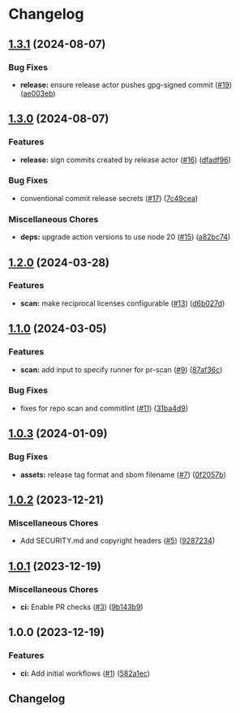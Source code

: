 # Changelog

## [1.3.1](https://github.com/circlefin/circle-public-github-workflows/compare/v1.3.0...v1.3.1) (2024-08-07)


### Bug Fixes

* **release:** ensure release actor pushes gpg-signed commit ([#19](https://github.com/circlefin/circle-public-github-workflows/issues/19)) ([ae003eb](https://github.com/circlefin/circle-public-github-workflows/commit/ae003ebc47f0e0c1dcf96d78fb3c5ca1ae57bb12))

## [1.3.0](https://github.com/circlefin/circle-public-github-workflows/compare/v1.2.0...v1.3.0) (2024-08-07)


### Features

* **release:** sign commits created by release actor ([#16](https://github.com/circlefin/circle-public-github-workflows/issues/16)) ([dfadf96](https://github.com/circlefin/circle-public-github-workflows/commit/dfadf96557f6bfdbad627b2137d7f602837bd179))


### Bug Fixes

* conventional commit release secrets ([#17](https://github.com/circlefin/circle-public-github-workflows/issues/17)) ([7c49cea](https://github.com/circlefin/circle-public-github-workflows/commit/7c49cea9807f640d5b8e4cba584905fa43b00c9f))


### Miscellaneous Chores

* **deps:** upgrade action versions to use node 20 ([#15](https://github.com/circlefin/circle-public-github-workflows/issues/15)) ([a82bc74](https://github.com/circlefin/circle-public-github-workflows/commit/a82bc74493008d5b44da4afcdd86fce4e2e446e7))

## [1.2.0](https://github.com/circlefin/circle-public-github-workflows/compare/v1.1.0...v1.2.0) (2024-03-28)


### Features

* **scan:** make reciprocal licenses configurable ([#13](https://github.com/circlefin/circle-public-github-workflows/issues/13)) ([d6b027d](https://github.com/circlefin/circle-public-github-workflows/commit/d6b027d873df0e12fc8f39f05924b090b8be3189))

## [1.1.0](https://github.com/circlefin/circle-public-github-workflows/compare/v1.0.3...v1.1.0) (2024-03-05)


### Features

* **scan:** add input to specify runner for pr-scan ([#9](https://github.com/circlefin/circle-public-github-workflows/issues/9)) ([87af36c](https://github.com/circlefin/circle-public-github-workflows/commit/87af36c2c5abcc01fb0af7099d55484429e18ff8))


### Bug Fixes

* fixes for repo scan and commitlint ([#11](https://github.com/circlefin/circle-public-github-workflows/issues/11)) ([31ba4d9](https://github.com/circlefin/circle-public-github-workflows/commit/31ba4d9c23d61bf04019fad7cab98a6a3686424e))

## [1.0.3](https://github.com/circlefin/circle-public-github-workflows/compare/v1.0.2...v1.0.3) (2024-01-09)


### Bug Fixes

* **assets:** release tag format and sbom filename ([#7](https://github.com/circlefin/circle-public-github-workflows/issues/7)) ([0f2057b](https://github.com/circlefin/circle-public-github-workflows/commit/0f2057b5da995e7f565e7544efc7316f66cb0f73))

## [1.0.2](https://github.com/circlefin/circle-public-github-workflows/compare/v1.0.1...v1.0.2) (2023-12-21)


### Miscellaneous Chores

* Add SECURITY.md and copyright headers ([#5](https://github.com/circlefin/circle-public-github-workflows/issues/5)) ([9287234](https://github.com/circlefin/circle-public-github-workflows/commit/928723477586dac74adaa8cf89088b223999af36))

## [1.0.1](https://github.com/circlefin/circle-public-github-workflows/compare/v1.0.0...v1.0.1) (2023-12-19)


### Miscellaneous Chores

* **ci:** Enable PR checks ([#3](https://github.com/circlefin/circle-public-github-workflows/issues/3)) ([9b143b9](https://github.com/circlefin/circle-public-github-workflows/commit/9b143b90e0e1aa0453db182aee24451d4b6bc94f))

## 1.0.0 (2023-12-19)


### Features

* **ci:** Add initial workflows ([#1](https://github.com/circlefin/circle-public-github-workflows/issues/1)) ([582a1ec](https://github.com/circlefin/circle-public-github-workflows/commit/582a1ec0f5a79242295da7b4530528912e9090cb))

## Changelog
